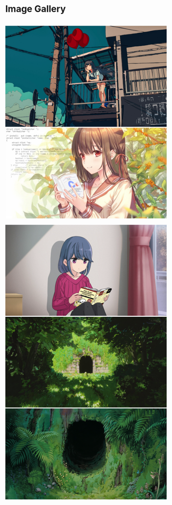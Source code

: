 # Image Gallery

<img src="Kita.png" alt=""/>
<img src="balloon-girl.png" alt=""/>
<img src="c-girl.png" alt=""/>
<img src="girl-with-katana.png" alt=""/>
<img src="rust-girl.png" alt=""/>
<img src="spirited-away-tunnel.png" alt=""/>
<img src="totoro-tunnel.png" alt=""/>

